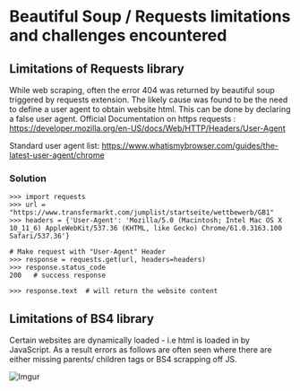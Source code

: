 # Beautiful Soup / Requests limitations and challenges encountered

## Limitations of Requests library

While web scraping, often the error 404 was returned by beautiful soup triggered by requests extension. The likely cause was found to be the need to define a user agent to obtain website html. This can be done by declaring a false user agent. Official Documentation on https requests : https://developer.mozilla.org/en-US/docs/Web/HTTP/Headers/User-Agent

Standard user agent list: https://www.whatismybrowser.com/guides/the-latest-user-agent/chrome

### Solution

``` 
>>> import requests
>>> url = "https://www.transfermarkt.com/jumplist/startseite/wettbewerb/GB1"
>>> headers = {'User-Agent': 'Mozilla/5.0 (Macintosh; Intel Mac OS X 10_11_6) AppleWebKit/537.36 (KHTML, like Gecko) Chrome/61.0.3163.100 Safari/537.36'}

# Make request with "User-Agent" Header
>>> response = requests.get(url, headers=headers)
>>> response.status_code
200   # success response

>>> response.text  # will return the website content
```
## Limitations of BS4 library

Certain websites are dynamically loaded - i.e html is loaded in by JavaScript. As a result errors as follows are often seen where there are either missing parents/ children tags or BS4 scrapping off JS.

![Imgur](https://i.imgur.com/UJ0iEqr.png)
